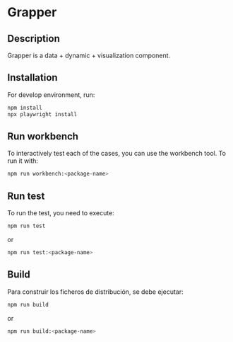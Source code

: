 # Grapper

## Description

Grapper is a data + dynamic + visualization component.

## Installation

For develop environment, run:

```bash
npm install
npx playwright install
```

## Run workbench

To interactively test each of the cases, you can use the workbench tool.
To run it with:

```bash
npm run workbench:<package-name>
```

## Run test

To run the test, you need to execute:

```bash
npm run test
```

or

```bash
npm run test:<package-name>
```

## Build

Para construir los ficheros de distribución, se debe ejecutar:

```bash
npm run build
```

or

```bash
npm run build:<package-name>
```

